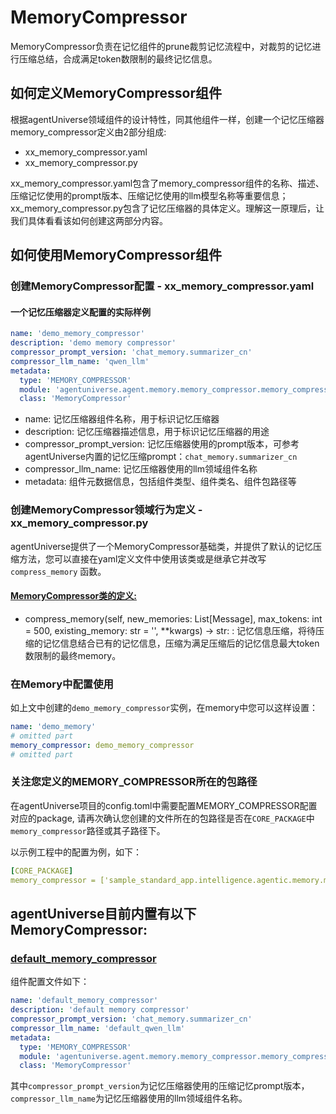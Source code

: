 # MemoryCompressor

MemoryCompressor负责在记忆组件的prune裁剪记忆流程中，对裁剪的记忆进行压缩总结，合成满足token数限制的最终记忆信息。

## 如何定义MemoryCompressor组件

根据agentUniverse领域组件的设计特性，同其他组件一样，创建一个记忆压缩器memory_compressor定义由2部分组成:

- xx_memory_compressor.yaml
- xx_memory_compressor.py

xx_memory_compressor.yaml包含了memory_compressor组件的名称、描述、压缩记忆使用的prompt版本、压缩记忆使用的llm模型名称等重要信息；xx_memory_compressor.py包含了记忆压缩器的具体定义。理解这一原理后，让我们具体看看该如何创建这两部分内容。

## 如何使用MemoryCompressor组件

### 创建MemoryCompressor配置 - xx_memory_compressor.yaml

#### 一个记忆压缩器定义配置的实际样例

```yaml
name: 'demo_memory_compressor'
description: 'demo memory compressor'
compressor_prompt_version: 'chat_memory.summarizer_cn'
compressor_llm_name: 'qwen_llm'
metadata:
  type: 'MEMORY_COMPRESSOR'
  module: 'agentuniverse.agent.memory.memory_compressor.memory_compressor'
  class: 'MemoryCompressor'
```

- name: 记忆压缩器组件名称，用于标识记忆压缩器
- description: 记忆压缩器描述信息，用于标识记忆压缩器的用途
- compressor_prompt_version:
  记忆压缩器使用的prompt版本，可参考agentUniverse内置的记忆压缩prompt：`chat_memory.summarizer_cn`
- compressor_llm_name: 记忆压缩器使用的llm领域组件名称
- metadata: 组件元数据信息，包括组件类型、组件类名、组件包路径等

### 创建MemoryCompressor领域行为定义 - xx_memory_compressor.py

agentUniverse提供了一个MemoryCompressor基础类，并提供了默认的记忆压缩方法，您可以直接在yaml定义文件中使用该类或是继承它并改写`compress_memory`
函数。

#### [MemoryCompressor类的定义:](../../../../../../agentuniverse/agent/memory/memory_compressor/memory_compressor.py)

- compress_memory(self, new_memories: List[Message], max_tokens: int = 500, existing_memory: str = '', **kwargs) -> str:
  : 记忆信息压缩，将待压缩的记忆信息结合已有的记忆信息，压缩为满足压缩后的记忆信息最大token数限制的最终memory。

### 在Memory中配置使用

如上文中创建的`demo_memory_compressor`实例，在memory中您可以这样设置：

```yaml
name: 'demo_memory'
# omitted part
memory_compressor: demo_memory_compressor
# omitted part
```

### 关注您定义的MEMORY_COMPRESSOR所在的包路径

在agentUniverse项目的config.toml中需要配置MEMORY_COMPRESSOR配置对应的package,
请再次确认您创建的文件所在的包路径是否在`CORE_PACKAGE`中`memory_compressor`路径或其子路径下。

以示例工程中的配置为例，如下：

```yaml
[CORE_PACKAGE]
memory_compressor = ['sample_standard_app.intelligence.agentic.memory.memory_compressor']
```

## agentUniverse目前内置有以下MemoryCompressor:

### [default_memory_compressor](../../../../../../agentuniverse/agent/memory/memory_compressor/default_memory_compressor.yaml)

组件配置文件如下：

```yaml
name: 'default_memory_compressor'
description: 'default memory compressor'
compressor_prompt_version: 'chat_memory.summarizer_cn'
compressor_llm_name: 'default_qwen_llm'
metadata:
  type: 'MEMORY_COMPRESSOR'
  module: 'agentuniverse.agent.memory.memory_compressor.memory_compressor'
  class: 'MemoryCompressor'
```
其中`compressor_prompt_version`为记忆压缩器使用的压缩记忆prompt版本，`compressor_llm_name`为记忆压缩器使用的llm领域组件名称。
